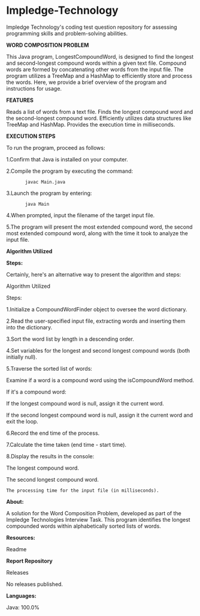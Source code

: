 # Impledge-Technology
Impledge Technology's coding test question repository for assessing programming skills and problem-solving abilities.

**WORD COMPOSITION PROBLEM**

This Java program, LongestCompoundWord, is designed to find the longest and second-longest compound words within a given text file. Compound words are formed by concatenating other words from the input file. The program utilizes a TreeMap and a HashMap to efficiently store and process the words. Here, we provide a brief overview of the program and instructions for usage.

**FEATURES**

Reads a list of words from a text file.
Finds the longest compound word and the second-longest compound word.
Efficiently utilizes data structures like TreeMap and HashMap.
Provides the execution time in milliseconds.

**EXECUTION STEPS**

To run the program, proceed as follows:

1.Confirm that Java is installed on your computer.

2.Compile the program by executing the command:

           javac Main.java

3.Launch the program by entering:

           java Main

4.When prompted, input the filename of the target input file.

5.The program will present the most extended compound word, the second most extended compound word, along with the time it took to analyze the input file.

**Algorithm Utilized**

  **Steps:**

  
Certainly, here's an alternative way to present the algorithm and steps:

Algorithm Utilized

Steps:

1.Initialize a CompoundWordFinder object to oversee the word dictionary.

2.Read the user-specified input file, extracting words and inserting them into the dictionary.

3.Sort the word list by length in a descending order.

4.Set variables for the longest and second longest compound words (both initially null).

5.Traverse the sorted list of words:

  Examine if a word is a compound word using the isCompoundWord method.

  If it's a compound word:

   If the longest compound word is null, assign it the current word.
   
   If the second longest compound word is null, assign it the current word and exit the loop.

6.Record the end time of the process.

7.Calculate the time taken (end time - start time).

8.Display the results in the console:

   The longest compound word.

   The second longest compound word.

    The processing time for the input file (in milliseconds).

**About:**

A solution for the Word Composition Problem, developed as part of the Impledge Technologies Interview Task. This program identifies the longest compounded words within alphabetically sorted lists of words.

**Resources:**

Readme

**Report Repository**

Releases

No releases published.

**Languages:**

Java: 100.0%
